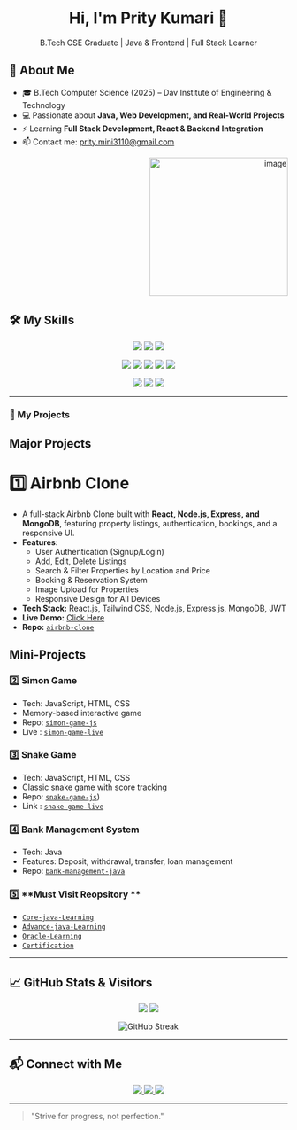 


<h1 align="center">Hi, I'm Prity Kumari 👋</h1>
<p align="center">B.Tech CSE Graduate | Java & Frontend | Full Stack Learner</p>

## 🚀 About Me
- 🎓 B.Tech Computer Science (2025) – Dav Institute of Engineering & Technology
- 💻 Passionate about **Java, Web Development, and Real-World Projects**
- ⚡ Learning **Full Stack Development, React & Backend Integration**
- 📫 Contact me: [prity.mini3110@gmail.com](mailto:prity.mini3110@gmail.com)

<p align="right">
<img width="250" height="250" alt="image" src="https://github.com/user-attachments/assets/5cb9b9b3-f909-4ffc-b1a3-5f88196e0ee1" />
</p>

## 🛠 My Skills

<p align="center">
  <!-- Programming Languages -->
  <img src="https://img.shields.io/badge/Java-ED8B00?style=for-the-badge&logo=java&logoColor=white" />
  <img src="https://img.shields.io/badge/C-00599C?style=for-the-badge&logo=c&logoColor=white" />
  <img src="https://img.shields.io/badge/C++-00599C?style=for-the-badge&logo=c%2B%2B&logoColor=white" />
</p>

<p align="center">
  <!-- Web Development -->
  <img src="https://img.shields.io/badge/HTML5-E34F26?style=for-the-badge&logo=html5&logoColor=white" />
  <img src="https://img.shields.io/badge/CSS3-1572B6?style=for-the-badge&logo=css3&logoColor=white" />
  <img src="https://img.shields.io/badge/JavaScript-F7DF1E?style=for-the-badge&logo=javascript&logoColor=black" />
  <img src="https://img.shields.io/badge/React-61DAFB?style=for-the-badge&logo=react&logoColor=black" />
  <img src="https://img.shields.io/badge/Bootstrap-7952B3?style=for-the-badge&logo=bootstrap&logoColor=white" />
</p>

<p align="center">
  <!-- Tools & Database -->
  <img src="https://img.shields.io/badge/Git-F05032?style=for-the-badge&logo=git&logoColor=white" />
  <img src="https://img.shields.io/badge/GitHub-181717?style=for-the-badge&logo=github&logoColor=white" />
  <img src="https://img.shields.io/badge/MySQL-4479A1?style=for-the-badge&logo=mysql&logoColor=white" />
</p>

---

### 📂 My Projects
## Major Projects

#  1️⃣ **Airbnb Clone**
- A full-stack Airbnb Clone built with **React, Node.js, Express, and MongoDB**, featuring property listings, authentication, bookings, and a responsive UI.
- **Features:**
  - User Authentication (Signup/Login)
  - Add, Edit, Delete Listings
  - Search & Filter Properties by Location and Price
  - Booking & Reservation System
  - Image Upload for Properties
  - Responsive Design for All Devices
- **Tech Stack:** React.js, Tailwind CSS, Node.js, Express.js, MongoDB, JWT
- **Live Demo:** [Click Here](https://airbnb-clone-tts5.onrender.com/listings)
- **Repo:** [`airbnb-clone`](https://github.com/guptaprity/airbnb-clone)

## Mini-Projects

### 2️⃣ **Simon Game**
- Tech: JavaScript, HTML, CSS  
- Memory-based interactive game  
- Repo: [`simon-game-js`](https://github.com/guptaprity/SimonGame)
- Live : [`simon-game-live`](https://github.com/guptaprity/SimonGame)

### 3️⃣ **Snake Game**
- Tech: JavaScript, HTML, CSS  
- Classic snake game with score tracking  
- Repo: [`snake-game-js`](https://github.com/guptaprity/SnakeGame))
- Link : [`snake-game-live`](https://guptaprity.github.io/SnakeGame/)

### 4️⃣ **Bank Management System**
- Tech: Java  
- Features: Deposit, withdrawal, transfer, loan management  
- Repo: [`bank-management-java`]()


### 5️⃣ **Must Visit Reopsitory **
-  [`Core-java-Learning`](https://github.com/guptaprity/Naresh-IT_Practice_In-Java)
-   [`Advance-java-Learning`](https://github.com/guptaprity/Advance-Java)
-   [`Oracle-Learning`](https://github.com/guptaprity/ORACLE-PRACTICE)
-   [`Certification`](https://github.com/guptaprity/Certificates)

---

## 📈 GitHub Stats & Visitors
<p align="center">
  <img src="https://github-readme-stats.vercel.app/api?username=guptaprity&show_icons=true&hide_title=true&count_private=true&theme=radical" />
  <img src="https://github-readme-stats.vercel.app/api/top-langs/?username=guptaprity&layout=compact&theme=radical" />
</p>

<p align="center">
  <img src="https://github-readme-streak-stats.herokuapp.com/?user=guptaprity&theme=tokyonight" alt="GitHub Streak" />
</p>



---

## 📬 Connect with Me
<p align="center">
  <a href="https://www.linkedin.com/in/prity-gupta-mini/" target="_blank">
    <img src="https://img.shields.io/badge/LinkedIn-0A66C2?style=for-the-badge&logo=linkedin&logoColor=white"/>
  </a>
  <a href="mailto:prity.mini3110@gmail.com">
    <img src="https://img.shields.io/badge/Email-D14836?style=for-the-badge&logo=gmail&logoColor=white"/>
  </a>
  <a href="https://github.com/guptaprity">
    <img src="https://img.shields.io/badge/GitHub-181717?style=for-the-badge&logo=github&logoColor=white"/>
  </a>
</p>

---

> "Strive for progress, not perfection."
